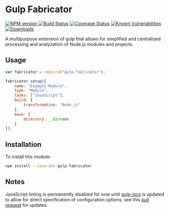 # Gulp Fabricator

[![NPM version][npm-version-image]][npm-url]
[![Build Status][build-status-image]][build-status-url]
[![Coverage Status][coverage-image]][coverage-url]
[![Known Vulnerabilities][snyk-image]][snyk-url]
[![Downloads][npm-downloads-image]][npm-url]

A multipurpose extension of gulp that allows for simplified and centralized processing and analyzation of Node.js modules and projects.

## Usage

```javascript
var fabricator = require("gulp-fabricator");

fabricator.setup({
	name: "Example Module",
	type: "Module",
	tasks: ["JavaScript"],
	build: {
		transformation: "Node.js"
	},
	base: {
		directory: __dirname
	}
});
```

## Installation

To install this module:
```bash
npm install --save-dev gulp-fabricator
```

## Notes

JavaScript linting is permanently disabled for now until [gulp-jscs](https://github.com/jscs-dev/gulp-jscs) is updated to allow for direct specification of configuration options, see this [pull request](https://github.com/jscs-dev/gulp-jscs/pull/123) for updates.

[npm-url]: https://www.npmjs.com/package/gulp-fabricator
[npm-version-image]: https://img.shields.io/npm/v/gulp-fabricator.svg
[npm-downloads-image]: http://img.shields.io/npm/dm/gulp-fabricator.svg

[build-status-url]: https://travis-ci.org/nitro404/gulp-fabricator
[build-status-image]: https://travis-ci.org/nitro404/gulp-fabricator.svg?branch=master

[coverage-url]: https://coveralls.io/github/nitro404/gulp-fabricator?branch=master
[coverage-image]: https://coveralls.io/repos/github/nitro404/gulp-fabricator/badge.svg?branch=master

[snyk-url]: https://snyk.io/test/github/nitro404/gulp-fabricator?targetFile=package.json
[snyk-image]: https://snyk.io/test/github/nitro404/gulp-fabricator/badge.svg?targetFile=package.json
